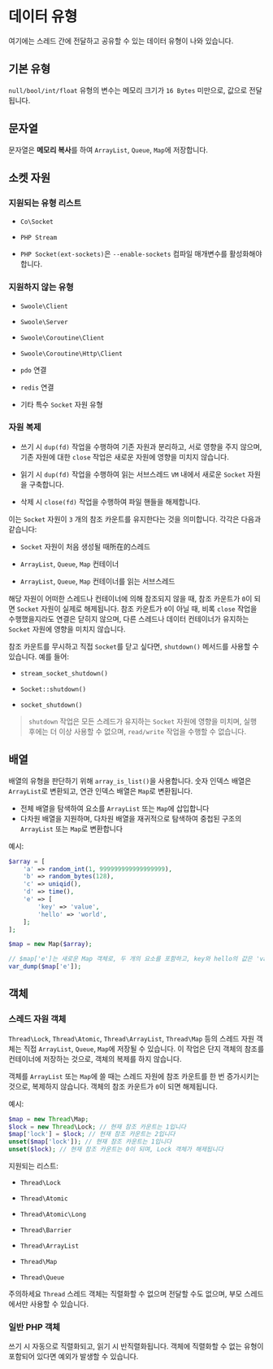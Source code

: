 # 데이터 유형
여기에는 스레드 간에 전달하고 공유할 수 있는 데이터 유형이 나와 있습니다.


## 기본 유형
`null/bool/int/float` 유형의 변수는 메모리 크기가 `16 Bytes` 미만으로, 값으로 전달됩니다.


## 문자열
문자열은 **메모리 복사**를 하여 `ArrayList`, `Queue`, `Map`에 저장합니다.


## 소켓 자원




### 지원되는 유형 리스트

- `Co\Socket`

- `PHP Stream`
- `PHP Socket(ext-sockets)`은 `--enable-sockets` 컴파일 매개변수를 활성화해야 합니다.




### 지원하지 않는 유형

- `Swoole\Client`

- `Swoole\Server`

- `Swoole\Coroutine\Client`

- `Swoole\Coroutine\Http\Client`

- `pdo` 연결

- `redis` 연결
- 기타 특수 `Socket` 자원 유형


### 자원 복제



- 쓰기 시 `dup(fd)` 작업을 수행하여 기존 자원과 분리하고, 서로 영향을 주지 않으며, 기존 자원에 대한 `close` 작업은 새로운 자원에 영향을 미치지 않습니다.

- 읽기 시 `dup(fd)` 작업을 수행하여 읽는 서브스레드 `VM` 내에서 새로운 `Socket` 자원을 구축합니다.
- 삭제 시 `close(fd)` 작업을 수행하여 파일 핸들을 해제합니다.


이는 `Socket` 자원이 `3` 개의 참조 카운트를 유지한다는 것을 의미합니다. 각각은 다음과 같습니다:

- `Socket` 자원이 처음 생성될 때所在的스레드

- `ArrayList`, `Queue`, `Map` 컨테이너
- `ArrayList`, `Queue`, `Map` 컨테이너를 읽는 서브스레드

해당 자원이 어떠한 스레드나 컨테이너에 의해 참조되지 않을 때, 참조 카운트가 `0`이 되면 `Socket` 자원이 실제로 해제됩니다. 참조 카운트가 `0`이 아닐 때,
비록 `close` 작업을 수행했을지라도 연결은 닫히지 않으며, 다른 스레드나 데이터 컨테이너가 유지하는 `Socket` 자원에 영향을 미치지 않습니다.


참조 카운트를 무시하고 직접 `Socket`를 닫고 싶다면, `shutdown()` 메서드를 사용할 수 있습니다. 예를 들어:

- `stream_socket_shutdown()`

- `Socket::shutdown()`
- `socket_shutdown()`

> `shutdown` 작업은 모든 스레드가 유지하는 `Socket` 자원에 영향을 미치며, 실행 후에는 더 이상 사용할 수 없으며, `read/write` 작업을 수행할 수 없습니다.


## 배열
배열의 유형을 판단하기 위해 `array_is_list()`을 사용합니다. 숫자 인덱스 배열은 `ArrayList`로 변환되고, 연관 인덱스 배열은 `Map`로 변환됩니다.



- 전체 배열을 탐색하여 요소를 `ArrayList` 또는 `Map`에 삽입합니다
- 다차원 배열을 지원하며, 다차원 배열을 재귀적으로 탐색하여 중첩된 구조의 `ArrayList` 또는 `Map`로 변환합니다

예시:
```php
$array = [
    'a' => random_int(1, 999999999999999999),
    'b' => random_bytes(128),
    'c' => uniqid(),
    'd' => time(),
    'e' => [
        'key' => 'value',
        'hello' => 'world',
    ];
];

$map = new Map($array);

// $map['e']는 새로운 Map 객체로, 두 개의 요소를 포함하고, key와 hello의 값은 'value'와 'world'입니다
var_dump($map['e']);
```


## 객체

### 스레드 자원 객체

`Thread\Lock`, `Thread\Atomic`, `Thread\ArrayList`, `Thread\Map` 등의 스레드 자원 객체는 직접 `ArrayList`, `Queue`, `Map`에 저장될 수 있습니다.
이 작업은 단지 객체의 참조를 컨테이너에 저장하는 것으로, 객체의 복제를 하지 않습니다.

객체를 `ArrayList` 또는 `Map`에 쓸 때는 스레드 자원에 참조 카운트를 한 번 증가시키는 것으로, 복제하지 않습니다. 객체의 참조 카운트가 `0`이 되면 해제됩니다.

예시:

```php
$map = new Thread\Map;
$lock = new Thread\Lock; // 현재 참조 카운트는 1입니다
$map['lock'] = $lock; // 현재 참조 카운트는 2입니다
unset($map['lock']); // 현재 참조 카운트는 1입니다
unset($lock); // 현재 참조 카운트는 0이 되며, Lock 객체가 해제됩니다
```

지원되는 리스트:



- `Thread\Lock`

- `Thread\Atomic`

- `Thread\Atomic\Long`

- `Thread\Barrier`

- `Thread\ArrayList`

- `Thread\Map`
- `Thread\Queue`

주의하세요 `Thread` 스레드 객체는 직렬화할 수 없으며 전달할 수도 없으며, 부모 스레드에서만 사용할 수 있습니다.

### 일반 PHP 객체
쓰기 시 자동으로 직렬화되고, 읽기 시 반직렬화됩니다. 객체에 직렬화할 수 없는 유형이 포함되어 있다면 예외가 발생할 수 있습니다.
